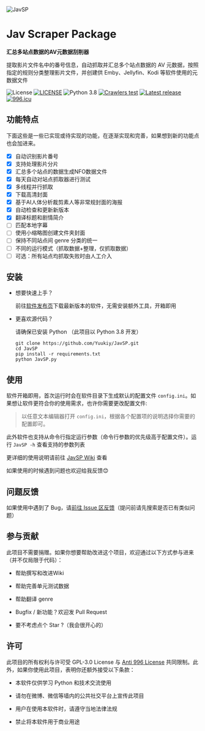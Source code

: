 ![JavSP](https://github.com/Yuukiy/JavSP/blob/master/image/javsp_logo.png?raw=true)

# Jav Scraper Package

**汇总多站点数据的AV元数据刮削器**

提取影片文件名中的番号信息，自动抓取并汇总多个站点数据的 AV 元数据，按照指定的规则分类整理影片文件，并创建供 Emby、Jellyfin、Kodi 等软件使用的元数据文件

![License](https://img.shields.io/github/license/Yuukiy/JavSP)
[![LICENSE](https://img.shields.io/badge/license-Anti%20996-blue.svg)](https://github.com/996icu/996.ICU/blob/master/LICENSE)
![Python 3.8](https://img.shields.io/badge/python-3.8-green.svg)
[![Crawlers test](https://img.shields.io/github/workflow/status/Yuukiy/JavSP/Unit%20Test:%20web-based%20functions?label=crawlers%20test)](https://github.com/Yuukiy/JavSP/actions/workflows/test-web-funcs.yml)
[![Latest release](https://img.shields.io/github/v/release/Yuukiy/JavSP)](https://github.com/Yuukiy/JavSP/releases/latest)
[![996.icu](https://img.shields.io/badge/link-996.icu-red.svg)](https://996.icu)

## 功能特点

下面这些是一些已实现或待实现的功能，在逐渐实现和完善，如果想到新的功能点也会加进来。

- [x] 自动识别影片番号
- [x] 支持处理影片分片
- [x] 汇总多个站点的数据生成NFO数据文件
- [x] 每天自动对站点抓取器进行测试
- [x] 多线程并行抓取
- [x] 下载高清封面
- [x] 基于AI人体分析裁剪素人等非常规封面的海报
- [x] 自动检查和更新新版本
- [x] 翻译标题和剧情简介
- [ ] 匹配本地字幕
- [ ] 使用小缩略图创建文件夹封面
- [ ] 保持不同站点间 genre 分类的统一
- [ ] 不同的运行模式（抓取数据+整理，仅抓取数据）
- [ ] 可选：所有站点均抓取失败时由人工介入

## 安装

- 想要快速上手？

	前往[软件发布页](https://github.com/Yuukiy/JavSP/releases/latest)下载最新版本的软件，无需安装额外工具，开箱即用

- 更喜欢源代码？

	请确保已安装 Python （此项目以 Python 3.8 开发）
	```
	git clone https://github.com/Yuukiy/JavSP.git
	cd JavSP
	pip install -r requirements.txt
	python JavSP.py
	```

## 使用

软件开箱即用，首次运行时会在软件目录下生成默认的配置文件 ```config.ini```。如果想让软件更符合你的使用需求，也许你需要更改配置文件:

> 以任意文本编辑器打开 ```config.ini```，根据各个配置项的说明选择你需要的配置即可。

此外软件也支持从命令行指定运行参数（命令行参数的优先级高于配置文件）。运行 ```JavSP -h``` 查看支持的参数列表

更详细的使用说明请前往 [JavSP Wiki](https://github.com/Yuukiy/JavSP/wiki) 查看

如果使用的时候遇到问题也欢迎给我反馈😊

## 问题反馈

如果使用中遇到了 Bug，请[前往 Issue 区反馈](https://github.com/Yuukiy/JavSP/issues)（提问前请先搜索是否已有类似问题）


## 参与贡献

此项目不需要捐赠。如果你想要帮助改进这个项目，欢迎通过以下方式参与进来（并不仅局限于代码）：

- 帮助撰写和改进Wiki

- 帮助完善单元测试数据

- 帮助翻译 genre

- Bugfix / 新功能？欢迎发 Pull Request

- 要不考虑点个 Star ?（我会很开心的）


## 许可

此项目的所有权利与许可受 GPL-3.0 License 与 [Anti 996 License](https://github.com/996icu/996.ICU/blob/master/LICENSE_CN) 共同限制。此外，如果你使用此项目，表明你还额外接受以下条款：

- 本软件仅供学习 Python 和技术交流使用

- 请勿在微博、微信等墙内的公共社交平台上宣传此项目

- 用户在使用本软件时，请遵守当地法律法规

- 禁止将本软件用于商业用途
